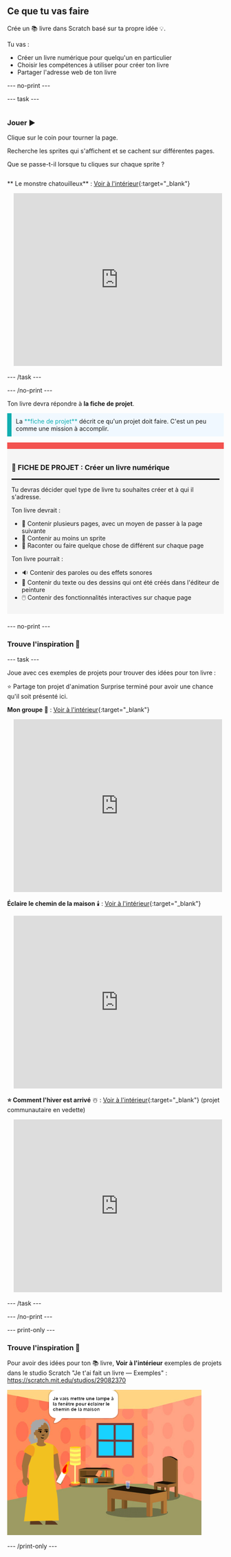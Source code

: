 ## Ce que tu vas faire

Crée un 📚 livre dans Scratch basé sur ta propre idée 💡.

Tu vas :

+ Créer un livre numérique pour quelqu'un en particulier
+ Choisir les compétences à utiliser pour créer ton livre
+ Partager l'adresse web de ton livre

--- no-print ---

--- task ---

<div style="display: flex; flex-wrap: wrap">
<div style="flex-basis: 200px; flex-grow: 1">

### Jouer ▶️ 

Clique sur le coin pour tourner la page.

Recherche les sprites qui s'affichent et se cachent sur différentes pages.
  
Que se passe-t-il lorsque tu cliques sur chaque sprite ?

</div>
<div>
  
** Le monstre chatouilleux** : [Voir à l'intérieur](https://scratch.mit.edu/projects/500189097/editor){:target="_blank"}
<div class="scratch-preview" style="margin-left: 15px;">
  <iframe allowtransparency="true" width="485" height="402" src="https://scratch.mit.edu/projects/embed/500189097/?autostart=false" frameborder="0"></iframe>
</div>

</div>
</div>

--- /task ---

--- /no-print ---

Ton livre devra répondre à **la fiche de projet**.

<p style="border-left: solid; border-width:10px; border-color: #0faeb0; background-color: aliceblue; padding: 10px;">
La <span style="color: #0faeb0">**fiche de projet**</span> décrit ce qu'un projet doit faire. C'est un peu comme une mission à accomplir.
</p>

<div style="border-top: 15px solid #f3524f; background-color: whitesmoke; margin-bottom: 20px; padding: 10px;">

### 🎯 FICHE DE PROJET : Créer un **livre numérique**
<hr style="border-top: 2px solid black;">

Tu devras décider quel type de livre tu souhaites créer et à qui il s'adresse. 

Ton livre devrait :
+ 📃 Contenir plusieurs pages, avec un moyen de passer à la page suivante
+ 🐢 Contenir au moins un sprite
+ 💬 Raconter ou faire quelque chose de différent sur chaque page

Ton livre pourrait :
+ 🔉 Contenir des paroles ou des effets sonores 
+ 🎨 Contenir du texte ou des dessins qui ont été créés dans l'éditeur de peinture
+ 🖱️ Contenir des fonctionnalités interactives sur chaque page
</div>

--- no-print ---

### Trouve l'inspiration 💭

--- task ---

Joue avec ces exemples de projets pour trouver des idées pour ton livre :

⭐ Partage ton projet d'animation Surprise terminé pour avoir une chance qu'il soit présenté ici.

**Mon groupe** 🎸 : [Voir à l'intérieur](https://scratch.mit.edu/projects/724148783/editor){:target="_blank"}
<div class="scratch-preview" style="margin-left: 15px;">
  <iframe allowtransparency="true" width="485" height="402" src="https://scratch.mit.edu/projects/embed/724148783/?autostart=false" frameborder="0"></iframe>
</div>

**Éclaire le chemin de la maison** 🕯️ : [Voir à l'intérieur](https://scratch.mit.edu/projects/499860786/editor){:target="_blank"}
<div class="scratch-preview" style="margin-left: 15px;">
  <iframe allowtransparency="true" width="485" height="402" src="https://scratch.mit.edu/projects/embed/499860786/?autostart=false" frameborder="0"></iframe>
</div>

**⭐ Comment l'hiver est arrivé** ☃️ : [Voir à l'intérieur](https://scratch.mit.edu/projects/707648744/editor){:target="_blank"} (projet communautaire en vedette)
<div class="scratch-preview" style="margin-left: 15px;">
  <iframe allowtransparency="true" width="485" height="402" src="https://scratch.mit.edu/projects/embed/707648744/?autostart=false" frameborder="0"></iframe>
</div>

--- /task ---

--- /no-print ---

--- print-only ---

### Trouve l'inspiration 💭

Pour avoir des idées pour ton 📚 livre, **Voir à l'intérieur** exemples de projets dans le studio Scratch "Je t'ai fait un livre — Exemples" : https://scratch.mit.edu/studios/29082370

![Le projet "Éclaire le chemin de la maison".](images/showcase_static.png)

--- /print-only ---



